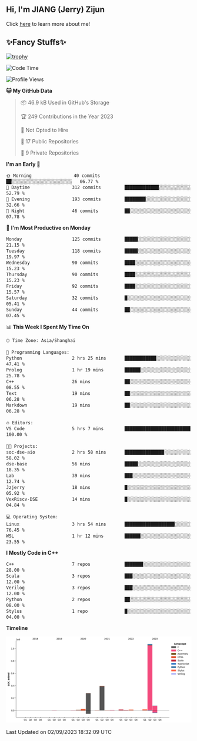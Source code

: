 ## Hi, I'm JIANG (Jerry) Zijun

Click [here](https://jzjerry.github.io/about/) to learn more about me!

## ✨Fancy Stuffs✨
[![trophy](https://github-profile-trophy.vercel.app/?username=jzjerry&theme=onedark)](https://github.com/ryo-ma/github-profile-trophy)
<!--START_SECTION:waka-->
![Code Time](http://img.shields.io/badge/Code%20Time-5%20hrs%207%20mins-blue)

![Profile Views](http://img.shields.io/badge/Profile%20Views-54-blue)

**🐱 My GitHub Data** 

> 📦 46.9 kB Used in GitHub's Storage 
 > 
> 🏆 249 Contributions in the Year 2023
 > 
> 🚫 Not Opted to Hire
 > 
> 📜 17 Public Repositories 
 > 
> 🔑 9 Private Repositories 
 > 
**I'm an Early 🐤** 

```text
🌞 Morning                40 commits          ██░░░░░░░░░░░░░░░░░░░░░░░   06.77 % 
🌆 Daytime                312 commits         █████████████░░░░░░░░░░░░   52.79 % 
🌃 Evening                193 commits         ████████░░░░░░░░░░░░░░░░░   32.66 % 
🌙 Night                  46 commits          ██░░░░░░░░░░░░░░░░░░░░░░░   07.78 % 
```
📅 **I'm Most Productive on Monday** 

```text
Monday                   125 commits         █████░░░░░░░░░░░░░░░░░░░░   21.15 % 
Tuesday                  118 commits         █████░░░░░░░░░░░░░░░░░░░░   19.97 % 
Wednesday                90 commits          ████░░░░░░░░░░░░░░░░░░░░░   15.23 % 
Thursday                 90 commits          ████░░░░░░░░░░░░░░░░░░░░░   15.23 % 
Friday                   92 commits          ████░░░░░░░░░░░░░░░░░░░░░   15.57 % 
Saturday                 32 commits          █░░░░░░░░░░░░░░░░░░░░░░░░   05.41 % 
Sunday                   44 commits          ██░░░░░░░░░░░░░░░░░░░░░░░   07.45 % 
```


📊 **This Week I Spent My Time On** 

```text
🕑︎ Time Zone: Asia/Shanghai

💬 Programming Languages: 
Python                   2 hrs 25 mins       ████████████░░░░░░░░░░░░░   47.41 % 
Prolog                   1 hr 19 mins        ██████░░░░░░░░░░░░░░░░░░░   25.78 % 
C++                      26 mins             ██░░░░░░░░░░░░░░░░░░░░░░░   08.55 % 
Text                     19 mins             ██░░░░░░░░░░░░░░░░░░░░░░░   06.28 % 
Markdown                 19 mins             ██░░░░░░░░░░░░░░░░░░░░░░░   06.28 % 

🔥 Editors: 
VS Code                  5 hrs 7 mins        █████████████████████████   100.00 % 

🐱‍💻 Projects: 
soc-dse-aio              2 hrs 58 mins       ███████████████░░░░░░░░░░   58.02 % 
dse-base                 56 mins             █████░░░░░░░░░░░░░░░░░░░░   18.35 % 
Lab                      39 mins             ███░░░░░░░░░░░░░░░░░░░░░░   12.74 % 
Jzjerry                  18 mins             █░░░░░░░░░░░░░░░░░░░░░░░░   05.92 % 
VexRiscv-DSE             14 mins             █░░░░░░░░░░░░░░░░░░░░░░░░   04.84 % 

💻 Operating System: 
Linux                    3 hrs 54 mins       ███████████████████░░░░░░   76.45 % 
WSL                      1 hr 12 mins        ██████░░░░░░░░░░░░░░░░░░░   23.55 % 
```

**I Mostly Code in C++** 

```text
C++                      7 repos             ███████░░░░░░░░░░░░░░░░░░   28.00 % 
Scala                    3 repos             ███░░░░░░░░░░░░░░░░░░░░░░   12.00 % 
Verilog                  3 repos             ███░░░░░░░░░░░░░░░░░░░░░░   12.00 % 
Python                   2 repos             ██░░░░░░░░░░░░░░░░░░░░░░░   08.00 % 
Stylus                   1 repo              █░░░░░░░░░░░░░░░░░░░░░░░░   04.00 % 
```



**Timeline**

![Lines of Code chart](https://raw.githubusercontent.com/Jzjerry/Jzjerry/main/assets/bar_graph.png)


 Last Updated on 02/09/2023 18:32:09 UTC
<!--END_SECTION:waka-->

